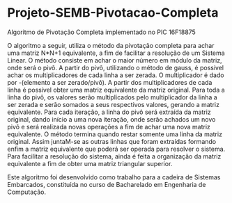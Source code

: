 # Projeto-SEMB-Pivotacao-Completa

Algoritmo de Pivotação Completa implementado no PIC 16F18875

O algoritmo a seguir, utiliza o método da pivotação completa para achar uma matriz N*N+1
equivalente, a fim de facilitar a resolução de um Sistema Linear.
O método consiste em achar o maior número em módulo da matriz, onde será o pivô. A partir
do pivô, utilizando o método de gauss, é possível achar os
multiplicadores de cada linha a ser zerada. O multiplicador é dado por -(elemento a ser
zerado/pivô). A partir dos multiplicadores de cada linha é possível obter
uma matriz equivalente da matriz original. Para toda a linha do pivô, os valores serão
multiplicados pelo multiplicador da linha a ser zerada e serão
somados a seus respectivos valores, gerando a matriz equivalente. Para cada iteração, a
linha do pivô será extraída da matriz original, dando início a
uma nova iteração, onde serão achados um novo pivô e será realizada novas operações a fim
de achar uma nova matriz equivalente. O método termina quando restar
somente uma linha da matriz original. Assim juntaM-se as outras linhas que foram extraídas
formando enfim a matriz equivalente que poderá ser operada para
resolver o sistema. Para facilitar a resolução do sistema, ainda é feita a organização da matriz
equivalente a fim de obter uma matriz triangular superior.

Este algoritmo foi desenvolvido como trabalho para a cadeira de Sistemas Embarcados,
constituída no curso de Bacharelado em Engenharia de Computação.
